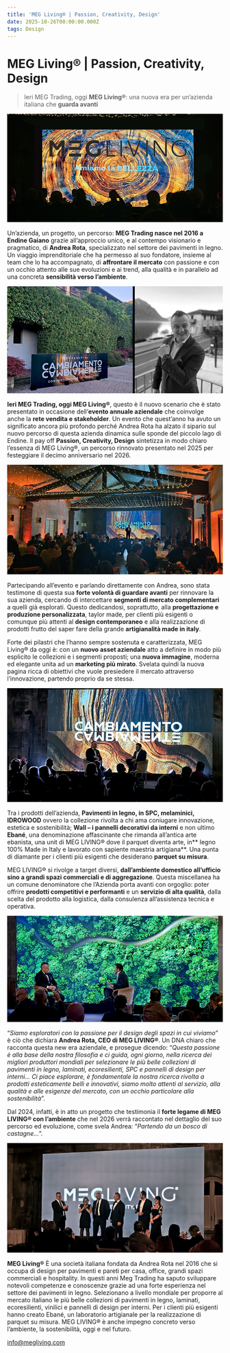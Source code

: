 ```yaml
---
title: 'MEG Living® | Passion, Creativity, Design'
date: 2025-10-26T00:00:00.000Z
tags: Design
---
```


# MEG Living® | Passion, Creativity, Design

>Ieri MEG Trading, oggi **MEG Living®**: una nuova era per un’azienda italiana che **guarda avanti**

![](banner.jpg)

Un’azienda, un progetto, un percorso: **MEG Trading nasce nel 2016 a Endine Gaiano** grazie all’approccio unico, e al contempo visionario e pragmatico, di **Andrea Rota**, specializzato nel settore dei pavimenti in legno. Un viaggio imprenditoriale che ha permesso al suo fondatore, insieme al team che lo ha accompagnato, di **affrontare il mercato** con passione e con un occhio attento alle sue evoluzioni e ai trend, alla qualità e in parallelo ad una concreta **sensibilità verso l’ambiente**.

![](10.jpg)

**Ieri MEG Trading, oggi MEG Living®**, questo è il nuovo scenario che è stato presentato in occasione dell’**evento annuale aziendale** che coinvolge anche la **rete vendita e stakeholder**. Un evento che quest’anno ha avuto un significato ancora più profondo perché Andrea Rota ha alzato il sipario sul nuovo percorso di questa azienda dinamica sulle sponde del piccolo lago di Endine. Il pay off **Passion, Creativity, Design** sintetizza in modo chiaro l’essenza di MEG Living®, un percorso rinnovato presentato nel 2025 per festeggiare il decimo anniversario nel 2026.

![](11.jpg)

Partecipando all’evento e parlando direttamente con Andrea, sono stata testimone di questa sua **forte volontà di guardare avanti** per rinnovare la sua azienda, cercando di intercettare **segmenti di mercato complementari** a quelli già esplorati. Questo dedicandosi, soprattutto, alla **progettazione e produzione personalizzata**, taylor made, per clienti più esigenti o comunque più attenti al **design contemporaneo** e alla realizzazione di prodotti frutto del saper fare della grande **artigianalità made in italy**. 

Forte dei pilastri che l’hanno sempre sostenuta e caratterizzata, MEG Living® da oggi è: con un **nuovo asset aziendale** atto a definire in modo più esplicito le collezioni e i segmenti proposti; una **nuova immagine**, moderna ed elegante unita ad un **marketing più mirato**. Svelata quindi la nuova pagina ricca di obiettivi che vuole presiedere il mercato attraverso l’innovazione, partendo proprio da se stessa.

![](12.jpg)

Tra i prodotti dell’azienda, **Pavimenti in legno, in SPC, melaminici, IDROWOOD** ovvero la collezione rivolta a chi ama coniugare innovazione, estetica e sostenibilità; **Wall – i pannelli decorativi da interni** e non ultimo **Ebané**, una denominazione affascinante che rimanda all’antica arte ebanista, una unit di MEG LIVING® dove il parquet diventa arte, in** legno 100% Made in Italy e lavorato con sapiente maestria artigiana**. Una punta di diamante per i clienti più esigenti che desiderano **parquet su misura**.

MEG LIVING® si rivolge a target diversi, **dall’ambiente domestico all’ufficio sino a grandi spazi commerciali e di aggregazione**. Questa miscellanea ha un comune denominatore che l’Azienda porta avanti con orgoglio: poter offrire **prodotti competitivi e performanti** e un **servizio di alta qualità**, dalla scelta del prodotto alla logistica, dalla consulenza all’assistenza tecnica e operativa.

![](13.jpg)

“_Siamo esploratori con la passione per il design degli spazi in cui viviamo_” è ciò che dichiara **Andrea Rota, CEO di MEG LIVING®**. Un DNA chiaro che racconta questa new era aziendale, e prosegue dicendo: “_Questa passione è alla base della nostra filosofia e ci guida, ogni giorno, nella ricerca dei migliori produttori mondiali per selezionare le più belle collezioni di pavimenti in legno, laminati, ecoresilienti, SPC e pannelli di design per interni… Ci piace esplorare, è fondamentale la nostra ricerca rivolta a prodotti esteticamente belli e innovativi, siamo molto attenti al servizio, alla qualità e alle esigenze del mercato, con un occhio particolare alla sostenibilità_”.

Dal 2024, infatti, è in atto un progetto che testimonia il **forte legame di MEG LIVING® con l’ambiente** che nel 2026 verrà raccontato nel dettaglio del suo percorso ed evoluzione, come svela Andrea: “_Partendo da un bosco di castagne…_”.

![](8.jpg)

**MEG Living®**
È una società italiana fondata da Andrea Rota nel 2016 che si occupa di design per pavimenti e pareti per casa, office, grandi spazi commerciali e hospitality. In questi anni Meg Trading ha saputo sviluppare notevoli competenze e conoscenze grazie ad una forte esperienza nel settore dei pavimenti in legno. Selezionano a livello mondiale per proporre al mercato italiano le più belle collezioni di pavimenti in legno, laminati, ecoresilienti, vinilici e pannelli di design per interni. Per i clienti più esigenti hanno creato Ebané, un laboratorio artigianale per la realizzazione di parquet su misura. MEG LIVING® è anche impegno concreto verso l’ambiente, la sostenibilità, oggi e nel futuro.

info@megliving.com


